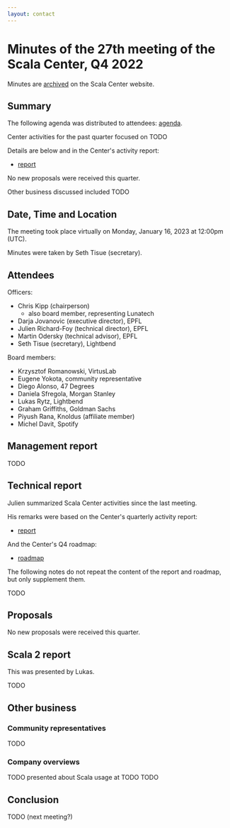 ```yaml
---
layout: contact
---
```


# Minutes of the 27th meeting of the Scala Center, Q4 2022

Minutes are [archived](https://scala.epfl.ch/records.html) on the
Scala Center website.

## Summary

The following agenda was distributed to attendees:
[agenda](https://github.com/scalacenter/advisoryboard/blob/master/agendas/027-2022-q4.md).

Center activities for the past quarter focused on TODO

Details are below and in the Center's activity report:

* [report](https://scala.epfl.ch/records/2022-Q4-activity-report.html)

No new proposals were received this quarter.

Other business discussed included TODO

## Date, Time and Location

The meeting took place virtually on Monday, January 16, 2023 at
12:00pm (UTC).

Minutes were taken by Seth Tisue (secretary).

## Attendees

Officers:

* Chris Kipp (chairperson)
  * also board member, representing Lunatech
* Darja Jovanovic (executive director), EPFL
* Julien Richard-Foy (technical director), EPFL
* Martin Odersky (technical advisor), EPFL
* Seth Tisue (secretary), Lightbend

Board members:

* Krzysztof Romanowski, VirtusLab
* Eugene Yokota, community representative
* Diego Alonso, 47 Degrees
* Daniela Sfregola, Morgan Stanley
* Lukas Rytz, Lightbend
* Graham Griffiths, Goldman Sachs
* Piyush Rana, Knoldus (affiliate member)
* Michel Davit, Spotify

## Management report

TODO

## Technical report

Julien summarized Scala Center activities since the last meeting.

His remarks were based on the Center's quarterly activity report:

* [report](https://scala.epfl.ch/records/2022-Q4-activity-report.html)

And the Center's Q4 roadmap:

* [roadmap](https://scala.epfl.ch/projects.html)

The following notes do not repeat the content of the report and
roadmap, but only supplement them.

TODO

## Proposals

No new proposals were received this quarter.

## Scala 2 report

This was presented by Lukas.

TODO

## Other business

### Community representatives

TODO

### Company overviews

TODO presented about Scala usage at TODO TODO

## Conclusion

TODO (next meeting?)
